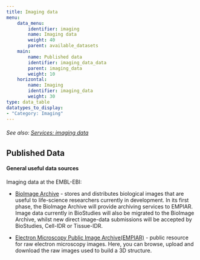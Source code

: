 ```yaml
---
title: Imaging data
menu:
    data_menu:
        identifier: imaging
        name: Imaging data
        weight: 40
        parent: available_datasets
    main:
        name: Published data
        identifier: imaging_data_data
        parent: imaging_data
        weight: 10
    horizontal:
        name: Imaging
        identifier: imaging_data
        weight: 30
type: data_table
datatypes_to_display:
- "Category: Imaging"
---
```


###### See also: [Services: imaging data](../services)

## Published Data

#### General useful data sources

Imaging data at the EMBL-EBI:

* [BioImage Archive](https://www.ebi.ac.uk/bioimage-archive/) -  stores and distributes biological images that are useful to life-science researchers currently in development. In its first phase, the BioImage Archive will provide archiving services to EMPIAR. Image data currently in BioStudies will also be migrated to the BioImage Archive, whilst new direct image-data submissions will be accepted by BioStudies, Cell-IDR or Tissue-IDR.

* [Electron Microscopy Public Image Archive(EMPIAR)](https://www.ebi.ac.uk/pdbe/emdb/empiar/) - public resource for raw electron microscopy images. Here, you can browse, upload and download the raw images used to build a 3D structure.
